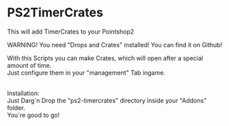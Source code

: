 # PS2TimerCrates
This will add TimerCrates to your Pointshop2

WARNING!
You need "Drops and Crates" installed! You can find it on Github!

With this Scripts you can make Crates, which will open after a special amount of time. <br>Just configure them in your "management" Tab ingame.

<br>
Installation:
</br> Just Darg´n Drop the "ps2-timercrates" directory inside your "Addons" folder.
<br>
You´re good to go!
